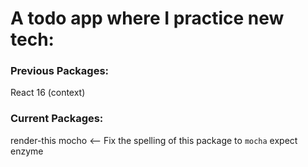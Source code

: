 # A todo app where I practice new tech:

### Previous Packages:

React 16 (context)


### Current Packages:

render-this
mocho <-- Fix the spelling of this package to `mocha`
expect 
enzyme
